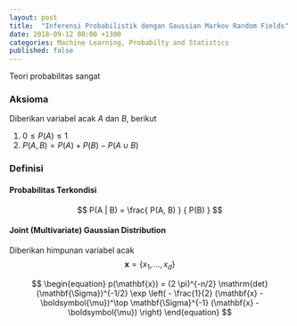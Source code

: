 ```yaml
---
layout: post
title:  "Inferensi Probabilistik dengan Gaussian Markov Random Fields"
date: 2018-09-12 00:00 +1300
categories: Machine Learning, Probabilty and Statistics
published: false
---
```


<!-- introduction -->
Teori probabilitas sangat 

### __Aksioma__
Diberikan variabel acak $A$ dan $B$, berikut 
1. $0 \leq P(A) \leq 1$
2. $P(A, B) = P(A) + P(B) - P(A \cup B)$

### __Definisi__
#### __Probabilitas Terkondisi__
$$
P(A | B) = \frac{ P(A, B) } { P(B) } 
$$

#### __Joint (Multivariate) Gaussian Distribution__
Diberikan himpunan variabel acak $$ \mathbf{x} = \{ x_1, \ldots, x_d\} $$

$$
\begin{equation}
p(\mathbf{x}) = (2 \pi)^{-n/2} \mathrm{det}(\mathbf{\Sigma})^{-1/2} 
\exp \left( - \frac{1}{2} (\mathbf{x} - \boldsymbol{\mu})^\top \mathbf{\Sigma}^{-1} (\mathbf{x} - \boldsymbol{\mu}) \right)
\end{equation}
$$






